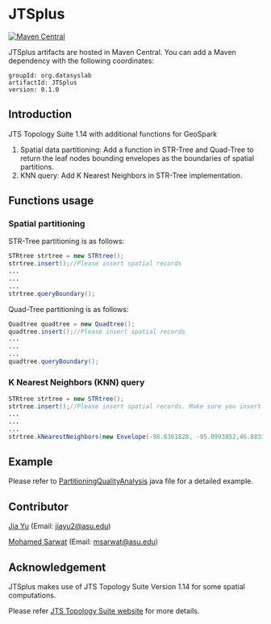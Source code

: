 # JTSplus
[![Maven Central](https://maven-badges.herokuapp.com/maven-central/org.datasyslab/JTSplus/badge.svg)](https://maven-badges.herokuapp.com/maven-central/org.datasyslab/JTSplus)

JTSplus artifacts are hosted in Maven Central. You can add a Maven dependency with the following coordinates:

```
groupId: org.datasyslab
artifactId: JTSplus
version: 0.1.0
```
## Introduction
JTS Topology Suite 1.14 with additional functions for GeoSpark

1. Spatial data partitioning: Add a function in STR-Tree and Quad-Tree to return the leaf nodes bounding envelopes as the boundaries of spatial partitions. 
2. KNN query: Add K Nearest Neighbors in STR-Tree implementation. 

## Functions usage

### Spatial partitioning
STR-Tree partitioning is as follows:

```java
STRtree strtree = new STRtree();
strtree.insert();//Please insert spatial records
...
...
...
strtree.queryBoundary();
```

Quad-Tree partitioning is as follows:

```java
Quadtree quadtree = new Quadtree();
quadtree.insert();//Please insert spatial records
...
...
...
quadtree.queryBoundary();
```
### K Nearest Neighbors (KNN) query

```java
STRtree strtree = new STRtree();
strtree.insert();//Please insert spatial records. Make sure you insert Geometry type object (instead of Envelope or others)
...
...
...
strtree.kNearestNeighbors(new Envelope(-98.6361828, -95.0993852,46.88333326666667,48.392923),fact.toGeometry(new Envelope(-98.6361828, -95.0993852,46.88333326666667,48.392923)),new GeometryItemDistance(), 10);
```


## Example

Please refer to [PartitioningQualityAnalysis](https://github.com/jiayuasu/JTSplus/blob/master/src/main/java/org/datasyslab/jts/utils/PartitioningQualityAnalysis.java) java file for a detailed example.

## Contributor
[Jia Yu](http://www.public.asu.edu/~jiayu2/) (Email: jiayu2@asu.edu)

[Mohamed Sarwat](http://faculty.engineering.asu.edu/sarwat/) (Email: msarwat@asu.edu)
## Acknowledgement

JTSplus makes use of JTS Topology Suite Version 1.14 for some spatial computations.

Please refer [JTS Topology Suite website](http://tsusiatsoftware.net/jts/main.html) for more details.
